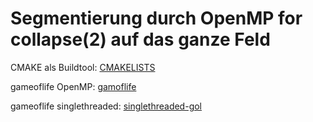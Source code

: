 # Segmentierung durch OpenMP for collapse(2) auf das ganze Feld


CMAKE als Buildtool: [CMAKELISTS](./CMakeLists.txt)

gameoflife OpenMP: [gamoflife](./gameoflife.c)

gameoflife singlethreaded: [singlethreaded-gol](./gameoflife-old.c)